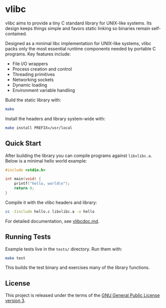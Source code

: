 # vlibc

vlibc aims to provide a tiny C standard library for UNIX-like systems.
Its design keeps things simple and favors static linking so binaries
remain self-contained.

Designed as a minimal libc implementation for UNIX-like systems, vlibc
packs only the most essential runtime components needed by portable C
programs. Key features include:

- File I/O wrappers
- Process creation and control
- Threading primitives
- Networking sockets
- Dynamic loading
- Environment variable handling

Build the static library with:

```sh
make
```

Install the headers and library system-wide with:

```sh
make install PREFIX=/usr/local
```

## Quick Start

After building the library you can compile programs against `libvlibc.a`.
Below is a minimal hello world example:

```c
#include <stdio.h>

int main(void) {
    printf("hello, world\n");
    return 0;
}
```

Compile it with the vlibc headers and library:

```sh
cc -Iinclude hello.c libvlibc.a -o hello
```

For detailed documentation, see [vlibcdoc.md](vlibcdoc.md).

## Running Tests

Example tests live in the `tests/` directory. Run them with:

```sh
make test
```

This builds the test binary and exercises many of the library functions.

## License

This project is released under the terms of the
[GNU General Public License version 3](LICENSE).

